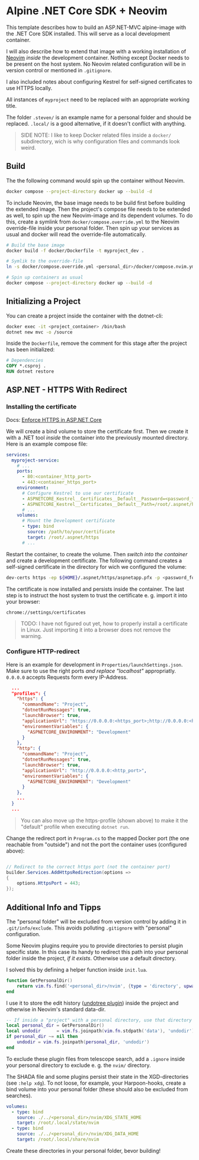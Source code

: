 # Alpine .NET Core SDK + Neovim

This template describes how to build an ASP.NET-MVC alpine-image with the .NET Core SDK installed. This will serve as a local development container.

I will also describe how to extend that image with a working installation of [Neovim](https://neovim.io/) _inside_ the development container. Nothing except Docker needs to be present on the host system. No Neovim related configuration will be in version control or mentioned in `.gitignore`.

I also included notes about configuring Kestrel for self-signed certificates to use HTTPS locally.

All instances of `myproject` need to be replaced with an appropriate working title.

The folder `.steven/` is an example name for a personal folder and should be replaced. `.local/` is a good alternative, if it doesn't conflict with anything.

> SIDE NOTE:
> I like to keep Docker related files inside a `docker/` subdirectory, wich is why configuration files and commands look weird.

## Build

The the following command would spin up the container without Neovim.
```bash
docker compose --project-directory docker up --build -d
```

To include Neovim, the base image needs to be build first before building the extended image. Then the project's compose file needs to be extended as well, to spin up the new Neovim-image and its dependent volumes. To do this, create a symlink from `docker/compose.override.yml` to the Neovim override-file inside your personal folder. Then spin up your services as usual and docker will read the override-file automatically.
```bash
# Build the base image
docker build -f docker/Dockerfile -t myproject_dev .

# Symlik to the override-file
ln -s docker/compose.override.yml <personal_dir>/docker/compose.nvim.yml

# Spin up containers as usual
docker compose --project-directory docker up --build -d
```

## Initializing a Project
You can create a project inside the container with the dotnet-cli:
```bash
docker exec -it <project_container> /bin/bash
dotnet new mvc -o /source
```

Inside the `Dockerfile`, remove the comment for this stage after the project has been initialized:
```Dockerfile
# Dependencies
COPY *.csproj .
RUN dotnet restore
```

## ASP.NET - HTTPS With Redirect

### Installing the certificate

Docs: [Enforce HTTPS in ASP.NET Core](https://learn.microsoft.com/en-us/aspnet/core/security/enforcing-ssl#ubuntu-trust-the-certificate-for-service-to-service-communication)

We will create a bind volume to store the certificate first. Then we create it with a .NET tool _inside_ the container into the previously mounted directory.
Here is an example compose file:

```yaml
services:
  myproject-service:
    # ...
    ports:
      - 80:<container_http_port>
      - 443:<container_https_port>
    environment:
      # Configure Kestrel to use our certificate
      - ASPNETCORE_Kestrel__Certificates__Default__Password=<password_for_dev_certificate>
      - ASPNETCORE_Kestrel__Certificates__Default__Path=/root/.aspnet/https/aspnetapp.pfx
      # ...
    volumes:
      # Mount the Development certificate
      - type: bind 
        source: /path/to/your/certificate
        target: /root/.aspnet/https
      # ...
```

Restart the container, to create the volume. Then *switch into the container* and create a development certificate. The following command creates a self-signed certificate in the directory for wich we configured the volume:

```bash
dev-certs https -ep ${HOME}/.aspnet/https/aspnetapp.pfx -p <password_for_dev_certificate>
```

The certificate is now installed and persists inside the container. The last step is to instruct the host system to trust the certificate e. g. import it into your browser:
```bash
chrome://settings/certificates
```

> TODO: I have not figured out yet, how to properly install a certificate in Linux. Just importing it into a browser does not remove the warning.
### Configure HTTP-redirect

Here is an example for development in `Properties/launchSettings.json`. Make sure to use the right ports *and replace "localhost"* appropriatly. `0.0.0.0` accepts Requests form every IP-Address.
```json
  ...
  "profiles": {
    "https": {
      "commandName": "Project",
      "dotnetRunMessages": true,
      "launchBrowser": true,
      "applicationUrl": "https://0.0.0.0:<https_port>;http://0.0.0.0:<http_port>",
      "environmentVariables": {
        "ASPNETCORE_ENVIRONMENT": "Development"
      }
    },
    "http": {
      "commandName": "Project",
      "dotnetRunMessages": true,
      "launchBrowser": true,
      "applicationUrl": "http://0.0.0.0:<http_port>",
      "environmentVariables": {
        "ASPNETCORE_ENVIRONMENT": "Development"
      }
    },      
    ...
  }
  ...
```

> You can also move up the https-profile (shown above) to make it the "default" profile when executing `dotnet run`.

Change the redirect port in `Program.cs` to the mapped Docker port (the one reachable from "outside") and not the port the container uses (configured above):
```csharp

// Redirect to the correct https port (not the container port)
builder.Services.AddHttpsRedirection(options =>
{
    options.HttpsPort = 443;
});

```

## Additional Info and Tipps

The "personal folder" will be excluded from version control by adding it in `.git/info/exclude`. This avoids polluting `.gitignore` with "personal" configuration.

Some Neovim plugins require you to provide directories to persist plugin specific state.
In this case its handy to redirect this path into your personal folder inside the project, _if it exists_. Otherwise use a default directory.

I solved this by defining a helper function inside `init.lua`.
```lua
function GetPersonalDir()
    return vim.fs.find('<personal_dir>/nvim', {type = 'directory', upward = true})[1]
end
```

I use it to store the edit history ([undotree plugin](https://github.com/mbbill/undotree)) inside the project and otherwise in Neovim's standard data-dir.
```lua
-- If inside a "project" with a personal directory, use that directory for the undofile instead
local personal_dir = GetPersonalDir()
local undodir      = vim.fs.joinpath(vim.fn.stdpath('data'), 'undodir') -- default directory
if personal_dir ~= nil then
    undodir = vim.fs.joinpath(personal_dir, 'undodir')
end
```

To exclude these plugin files from telescope search, add a `.ignore` inside your personal directory to exclude e. g. the `nvim/` directory.

The SHADA file and some plugins persist their state in the XGD-directories (see `:help xdg`).
To not loose, for example, your Harpoon-hooks, create a bind volume into your personal folder (these should also be excluded from searches).
```yaml
volumes:
  - type: bind 
    source: ./../<personal_dir>/nvim/XDG_STATE_HOME
    target: /root/.local/state/nvim
  - type: bind 
    source: ./../<personal_dir>/nvim/XDG_DATA_HOME
    target: /root/.local/share/nvim
```
Create these directories in your personal folder, bevor building!

